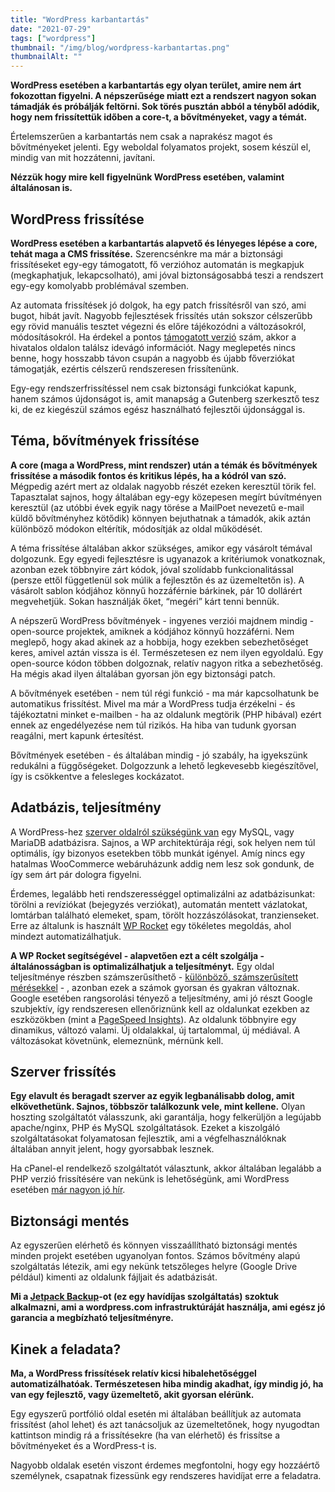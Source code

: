 ```yaml
---
title: "WordPress karbantartás"
date: "2021-07-29"
tags: ["wordpress"]
thumbnail: "/img/blog/wordpress-karbantartas.png"
thumbnailAlt: ""
---
```


**WordPress esetében a karbantartás egy olyan terület, amire nem árt fokozottan figyelni. A népszerűsége miatt ezt a rendszert nagyon sokan támadják és próbálják feltörni. Sok törés pusztán abból a tényből adódik, hogy nem frissítettük időben a core-t, a bővítményeket, vagy a témát.**

Értelemszerűen a karbantartás nem csak a naprakész magot és bővítményeket jelenti. Egy weboldal folyamatos projekt, sosem készül el, mindig van mit hozzátenni, javítani.

**Nézzük hogy mire kell figyelnünk WordPress esetében, valamint általánosan is.**

## WordPress frissítése

**WordPress esetében a karbantartás alapvető és lényeges lépése a core, tehát maga a CMS frissítése.** Szerencsénkre ma már a biztonsági frissítéseket egy-egy támogatott, fő verzióhoz automatán is megkapjuk (megkaphatjuk, lekapcsolható), ami jóval biztonságosabbá teszi a rendszert egy-egy komolyabb problémával szemben.

Az automata frissítések jó dolgok, ha egy patch frissítésről van szó, ami bugot, hibát javít. Nagyobb fejlesztések frissítés után sokszor célszerűbb egy rövid manuális tesztet végezni és előre tájékozódni a változásokról, módosításokról. Ha érdekel a pontos [támogatott verzió](https://codex.wordpress.org/Supported_Versions) szám, akkor a hivatalos oldalon találsz idevágó információt. Nagy meglepetés nincs benne, hogy hosszabb távon csupán a nagyobb és újabb főverziókat támogatják, ezértis célszerű rendszeresen frissítenünk.

Egy-egy rendszerfrissítéssel nem csak biztonsági funkciókat kapunk, hanem számos újdonságot is, amit manapság a Gutenberg szerkesztő tesz ki, de ez kiegészül számos egész használható fejlesztői újdonsággal is.

## Téma, bővítmények frissítése

**A core (maga a WordPress, mint rendszer) után a témák és bővítmények frissítése a második fontos és kritikus lépés, ha a kódról van szó.** Mégpedig azért mert az oldalak nagyobb részét ezeken keresztül törik fel. Tapasztalat sajnos, hogy általában egy-egy közepesen megírt búvítményen keresztül (az utóbbi évek egyik nagy törése a MailPoet nevezetű e-mail küldő bővítményhez kötődik) könnyen bejuthatnak a támadók, akik aztán különböző módokon eltérítik, módosítják az oldal működését.

A téma frissítése általában akkor szükséges, amikor egy vásárolt témával dolgozunk. Egy egyedi fejlesztésre is ugyanazok a kritériumok vonatkoznak, azonban ezek többnyire zárt kódok, jóval szolídabb funkcionalitással (persze ettől függetlenül sok múlik a fejlesztőn és az üzemeltetőn is). A vásárolt sablon kódjához könnyű hozzáférnie bárkinek, pár 10 dollárért megvehetjük. Sokan használják őket, “megéri” kárt tenni bennük.

A népszerű WordPress bővítmények - ingyenes verziói majdnem mindig - open-source projektek, amiknek a kódjához könnyű hozzáférni. Nem meglepő, hogy akad akinek az a hobbija, hogy ezekben sebezhetőséget keres, amivel aztán vissza is él. Természetesen ez nem ilyen egyoldalú. Egy open-source kódon többen dolgoznak, relatív nagyon ritka a sebezhetőség. Ha mégis akad ilyen általában gyorsan jön egy biztonsági patch.

A bővítmények esetében - nem túl régi funkció - ma már kapcsolhatunk be automatikus frissítést. Mivel ma már a WordPress tudja érzékelni - és tájékoztatni minket e-mailben - ha az oldalunk megtörik (PHP hibával) ezért ennek az engedélyezése nem túl rizikós. Ha hiba van tudunk gyorsan reagálni, mert kapunk értesítést.

Bővítmények esetében - és általában mindig - jó szabály, ha igyekszünk redukálni a függőségeket. Dolgozzunk a lehető legkevesebb kiegészítővel, így is csökkentve a felesleges kockázatot.

## Adatbázis, teljesítmény

A WordPress-hez [szerver oldalról szükségünk van](https://hu.wordpress.org/about/requirements/) egy MySQL, vagy MariaDB adatbázisra. Sajnos, a WP architektúrája régi, sok helyen nem túl optimális, így bizonyos esetekben több munkát igényel. Amíg nincs egy hatalmas WooCommerce webáruházunk addig nem lesz sok gondunk, de így sem árt pár dologra figyelni.

Érdemes, legalább heti rendszerességgel optimalizálni az adatbázisunkat: törölni a revíziókat (bejegyzés verziókat), automatán mentett vázlatokat, lomtárban található elemeket, spam, törölt hozzászólásokat, tranzienseket. Erre az általunk is használt [WP Rocket](https://conedevelopment.com/hu/wordpress-teljesitmeny-optimalizalas-wp-rocket-segitsegevel/) egy tökéletes megoldás, ahol mindezt automatizálhatjuk.

**A WP Rocket segítségével - alapvetően ezt a célt szolgálja - általánosságban is optimalizálhatjuk a teljesítményt.** Egy oldal teljesítménye részben számszerűsíthető - [különböző, számszerűsített mérésekkel](https://conedevelopment.com/hu/wordpress-lassulas-miert-lassu-az-oldalam/) - , azonban ezek a számok gyorsan és gyakran változnak. Google esetében rangsorolási tényező a teljesítmény, ami jó részt Google szubjektív, így rendszeresen ellenőriznünk kell az oldalunkat ezekben az eszközökben (mint a [PageSpeed Insights](https://developers.google.com/speed/pagespeed/insights/)). Az oldalunk többnyire egy dinamikus, változó valami. Új oldalakkal, új tartalommal, új médiával. A változásokat követnünk, elemeznünk, mérnünk kell.

## Szerver frissítés

**Egy elavult és beragadt szerver az egyik legbanálisabb dolog, amit elkövethetünk. Sajnos, többször találkozunk vele, mint kellene.** Olyan hoszting szolgáltatót válasszunk, aki garantálja, hogy felkerüljön a legújabb apache/nginx, PHP és MySQL szolgáltatások. Ezeket a kiszolgáló szolgáltatásokat folyamatosan fejlesztik, ami a végfelhasználóknak általában annyit jelent, hogy gyorsabbak lesznek.

Ha cPanel-el rendelkező szolgáltatót választunk, akkor általában legalább a PHP verzió frissítésére van nekünk is lehetőségünk, ami WordPress esetében [már nagyon jó hír](https://kinsta.com/blog/php-benchmarks/).

## Biztonsági mentés

Az egyszerűen elérhető és könnyen visszaállítható biztonsági mentés minden projekt esetében ugyanolyan fontos. Számos bővítmény alapú szolgáltatás létezik, ami egy nekünk tetszőleges helyre (Google Drive például) kimenti az oldalunk fájljait és adatbázisát.

**Mi a [Jetpack Backup](https://jetpack.com/upgrade/backup/)\-ot (ez egy havídíjas szolgáltatás) szoktuk alkalmazni, ami a wordpress.com infrastruktúráját használja, ami egész jó garancia a megbízható teljesítményre.**

## Kinek a feladata?

**Ma, a WordPress frissítések relatív kicsi hibalehetőséggel automatizálhatóak. Természetesen hiba mindig akadhat, így mindig jó, ha van egy fejlesztő, vagy üzemeltető, akit gyorsan elérünk.**

Egy egyszerű portfólió oldal esetén mi általában beállítjuk az automata frissítést (ahol lehet) és azt tanácsoljuk az üzemeltetőnek, hogy nyugodtan kattintson mindig rá a frissítésekre (ha van elérhető) és frissítse a bővítményeket és a WordPress-t is.

Nagyobb oldalak esetén viszont érdemes megfontolni, hogy egy hozzáértő személynek, csapatnak fizessünk egy rendszeres havidíjat erre a feladatra.
